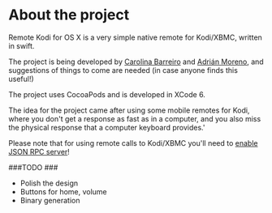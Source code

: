 # About the project #

Remote Kodi for OS X is a very simple native remote for Kodi/XBMC, written in swift.

The project is being developed by [Carolina Barreiro](https://twitter.com/droideca) and [Adrián Moreno](https://twitter.com/zetxek), and suggestions of things to come are needed (in case anyone finds this useful!)

The project uses CocoaPods and is developed in XCode 6.

The idea for the project came after using some mobile remotes for Kodi, where you don't get a response as fast as in a computer, and you also miss the physical response that a computer keyboard provides.'

Please note that for using remote calls to Kodi/XBMC you'll need to [enable JSON RPC server](http://kodi.wiki/view/JSON-RPC_API#Enabling_JSON-RPC)!


###TODO ###

* Polish the design
* Buttons for home, volume
* Binary generation